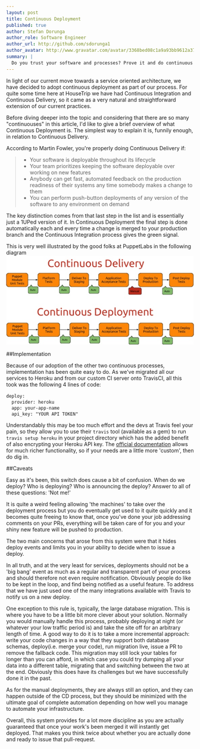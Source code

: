 ```yaml
---
layout: post
title: Continuous Deployment
published: true
author: Stefan Dorunga
author_role: Software Engineer
author_url: http://github.com/sdorunga1
author_avatar: http://www.gravatar.com/avatar/3368bed08c1a9a93bb9612a374e7714c.png
summary: |
  Do you trust your software and processes? Prove it and do continuous deployment
---
```

In light of our current move towards a service oriented architecture, we have 
decided to adopt continuous deployment as part of our process. For quite
some time here at HouseTrip we have had Continuous Integration and Continuous
Delivery, so it came as a very natural and straightforward extension of our current
practices.

Before diving deeper into the topic and considering that there are so many 
"continuouses" in this article, I'd like to give a brief overview of what Continuous
Deployment is. The simplest way to explain it is, funnily enough, in relation to
Continuous Delivery.

According to Martin Fowler, you're properly doing Continuous Delivery if:
> - Your software is deployable throughout its lifecycle
> - Your team prioritizes keeping the software deployable over working on new features
> - Anybody can get fast, automated feedback on the production readiness of their systems any time somebody makes a change to them
> - You can perform push-button deployments of any version of the software to any environment on demand
 
The key distinction comes from that last step in the list and is essentially just
a 1UPed version of it. In Continuous Deployment the final step is done automatically
each and every time a change is merged to your production branch and the Continuous
Integration process gives the green signal.

This is very well illustrated by the good folks at PuppetLabs in the following diagram
<img src="/images/2014-01-25/continuous_delivery_continuous_deployment.jpg" alt="Continuous Delivery vs. Continuous Deployment" style="border:none;box-shadow: none; margin:auto;"/>

##Implementation

Because of our adoption of the other two continuous processes, implementation has
been quite easy to do. As we've migrated all our services to Heroku and from 
our custom CI server onto TravisCI, all this took was the following 4 lines of code:

```
deploy:
  provider: heroku
  app: your-app-name
  api_key: "YOUR API TOKEN"

```

Understandably this may be too much effort and the devs at Travis feel your pain,
so they  allow you to use their `travis` tool (available as a gem) to run 
`travis setup heroku` in your project directory which has the added benefit of 
also encrypting your Heroku API key. The [official documentation](http://docs.travis-ci.com/user/deployment/heroku/)
allows for much richer functionality, so if your needs are a little more 'custom',
then do dig in.

##Caveats

Easy as it's been, this switch does cause a bit of confusion. When do we deploy?
Who is deploying? Who is announcing the deploy? Answer to all of these questions:
'Not me!'

It is quite a weird feeling allowing 'the machines' to take over the deployment
process but you do eventually get used to it quite quickly and it becomes quite
freeing to know that, once you've done your job addressing comments on your PRs,
everything will be taken care of for you and your shiny new feature will be pushed
to production.

The two main concerns that arose from this system were that it hides deploy events
and limits you in your ability to decide when to issue a deploy.

In all truth, and at the very least for services, deployments should not be a 'big
bang' event as much as a regular and transparent part of your process and should 
therefore not even require notification. Obviously people do like to be kept in
the loop, and find being notified as a useful feature. To address
that we have just used one of the many integrations available with Travis to 
notify us on a new deploy. 

One exception to this rule is, typically, the large database
migration. This is where you have to be a little bit more clever about your solution.
Normally you would manually handle this process, probably deploying at night (or
whatever your low traffic period is) and take the site off for an arbitrary length
of time. A good way to do it is to take a more incremental approach: write your
code changes in a way that they support both database schemas, deploy(i.e. merge
your code), run migration live, issue a PR to remove the fallback code. This
migration may still lock your tables for longer than you can afford, in which case
you could try dumping all your data into a different table, migrating that and 
switching between the two at the end. Obviously this does have its challenges 
but we have successfully done it in the past.


As for the manual deployments, they are always still an option, and they can happen
outside of the CD process, but they should be minimized with the ultimate goal of
complete automation depending on how well you manage to automate your infrastructure.

Overall, this system provides for a lot more discipline as you are actually 
guaranteed that once your work's been merged it will instantly get deployed. That
makes you think twice about whether you are actually done and ready to issue that
pull-request.
